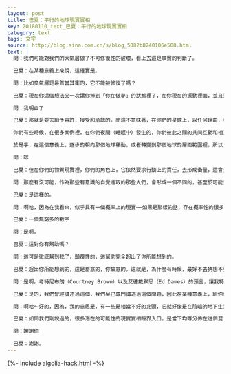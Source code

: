 ```yaml
---
layout: post
title: 巴夏：平行的地球現實實相
key: 20180110_text_巴夏：平行的地球現實實相
category: text
tags: 文字
source: http://blog.sina.com.cn/s/blog_5082b8240106e508.html
text: |
  問：我們可能對我們的大氣層做了不可修復性的破壞，看上去這是事實的判斷了。

  巴夏：在某種意義上來說，這確實是。

  問：比如臭氧層是最首當其衝的，它不能被修復了嗎？

  巴夏：現在你這個想法又一次讓你掉到「你在做夢」的狀態裡了，在你現在的振動裡面，並且這必須被認清，這必須被認清，認清，認清，你意識到了嗎？這必須要認清！

  問：我明白了

  巴夏：那就是要去給予容許，接受和承認的。而這不意味著，在你們的星球上，以任何理由，模式或者形式上，去推卸責任——現實是你們自己投射的⋯那就需要去接受，（接受這一切現實幻象都是你們自己所投射的）而接受，容許，承認就會產生你們去轉換到另一個維度的地球的能力。（因為現實實相都是你們的夢境，都不是真的，所以才可以重新作出投射選擇和改變）

  你們有些時候，在很多案例裡，在你們夜間（睡眠中）發生的，你們彼此之間的共同互動和相互影響，產生著在以太模板裡的振動頻率，那代表著，我們將簡單的說，你們渴望去接通的，那些平行的地球現實實相中，更代表你們所渴望的那個振動，所對應的那個地球（現實實相）。

  於是乎，在這個意義上，逐步的朝向那個地球移動，或者轉變到那個地球的層面範圍裡。所以，在這個意義上，你們可以從一頭來說，一個地球的大氣可能是無法修復的，但是它不意味著，在另一個地球的大氣層也這樣。

  問：嗯

  巴夏：但在你們的物質現實裡，你們的角色上，它依然要求行動上的責任，去形成衝量，這會去支持和強化，在物質層面上來說，你們正在設定著你們自我，是具有足夠能力的，能夠去勝任的，能夠轉換到，在你們的夢境模板裡的，以太的多重現實層面裡。

  問：那麼有沒可能，作為那些有意識的自覺進取的那些人們，會形成一個不同的，甚至於可能是自我實現的，平穩的轉換到另一個在地球上的平行現實裡，並且還不知道他們事實的已經就在那兒了呢？

  巴夏：是這樣的。

  問：啊哈，因為在我看來，似乎具有一個概率上的現實⋯⋯如果是那樣的話，存在概率性的很多個潛在現實。

  巴夏：一個無窮多的數字

  問：是啊。

  巴夏：這對你有幫助嗎？

  問：這可是徹底幫到我了，顛覆性的，這幫助完全超出了你所能想到的。

  巴夏：超出你所能想到的，這是蓄意的，你故意的。這就是，為什麼有時候，最好不去猜想不要假設，不要想那麼多，而僅僅去「是」。

  問：是啊。考特尼布朗（Courtney Brown）以及艾德戴默思（Ed Dames）的預言，讓我特別感興趣，可看上去是相互矛盾的，於是它再次說明，是有許多的現實實現，有如此眾多的可能性存在的。

  巴夏：是的，我們曾經講述過這個，我們早已專門講述過這個問題，因此在某種意義上，給你們帶來一個機會，讓你們自身去單純的認清，你正在確定和認同著什麼，而你確定和認同的東西，就會作為你優先選擇的振動，定義出一個你偏好的現實實相。這些現實實相，它們根本不是它們中的某一個，錯了⋯⋯它們作為你們憑直覺知道的，感官所感知到的不同的潛在可能性的現實——它們全在當下⋯⋯在混合交織中，同時並發著。

  問：啊哈～好的，因為，我的意思是，有一些是相當不好的兆頭，它就好像是在陰暗的地下生活了5年，那個糟糕的生態大氣圈，於是⋯

  巴夏：如同我們剛說過的，很多潛在的可能性的現實實相臨界入口，是當下均等分佈在這個混合交織一體中的。任你揀選。

  問：謝謝你

  巴夏：謝謝。
---
```


{%- include algolia-hack.html -%}
